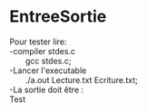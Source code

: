 # EntreeSortie

Pour tester lire:  
-compiler stdes.c  
&emsp;&emsp;gcc stdes.c;  
-Lancer l'executable  
&emsp;&emsp;./a.out Lecture.txt Ecriture.txt;  
-La sortie doit être :  
Test
